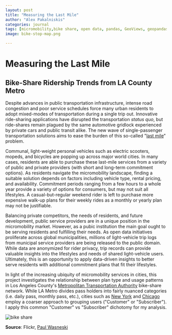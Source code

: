 ```yaml
---
layout: post
title: "Measuring the Last Mile"
author: "Alex Pakalniskis"
categories: journal
tags: [micromobility,bike share, open data, pandas, GeoViews, geopandas, glob, numpy, scipy, matplotlib, pyplot]
image: bike-stop-map.png

---
```


# Measuring the Last Mile
## Bike-Share Ridership Trends from LA County Metro

Despite advances in public transportation infrastructure, intense road congestion and poor service schedules force many urban residents to adopt mixed-modes of transportation during a single trip out. Innovative ride-sharing applications have disrupted the transportation *status quo*, but ride-shares remain plagued by the same automotive gridlock experienced by private cars and public transit alike. The new wave of single-passenger transportation solutions aims to ease the burden of this so-called "[last mile](https://en.wikipedia.org/wiki/Last_mile_(transportation))" problem. 

Communal, light-weight personal vehicles such as electric scooters, mopeds, and bicycles are popping up across major world cities. In many cases, residents are able to purchase these last-mile services from a variety of public and private providers (with short and long-term commitment options). As residents navigate the micromobility landscape, finding a suitable solution depends on factors including vehicle type, rental pricing, and availability. Commitment periods ranging from a few hours to a whole year provide a variety of options for consumers, but may not suit all lifestyles. A casual-but-regular weekend rider is left to purchase more expensive walk-up plans for their weekly rides as a monthly or yearly plan may not be justifiable. 

Balancing private competitors, the needs of residents, and future development, public service providers are in a unique position in the micromobility market. However, as a pubic institution the main goal ought to be serving residents and fulfilling their needs. As open data initiatives proliferate across global municipalities, millions of light-vehicle trip logs from municipal service providers are being released to the public domain. While data are anonymized for rider privacy, trip records can provide valuable insights into the lifestyles and needs of shared light-vehicle users. Ultimately, this is an opportunity to apply data-driven insights to better serve residents with additional commitment plans that fit their lifestyles.

In light of the increasing ubiquity of micromobility services in cities, this project investigates the relationship between plan type and usage patterns in Los Angeles County's [Metropolitan Transportation Authority](https://www.metro.net/) bike-share network. While LA Metro divides pass holders into fairly nuanced categories (i.e. daily pass, monthly pass, etc.), cities such as [New York](https://www.citibikenyc.com/system-data) and [Chicago](https://www.divvybikes.com/system-data) employ a coarser approach to grouping users ("Customer" or "Subscriber"). I apply this common "Customer" vs "Subscriber" dichotomy for my analysis.

![bike share](https://live.staticflickr.com/4315/35824433242_3a5d4983c2_b.jpg)

**Source**: Flickr, [Paul Wasneski](https://www.flickr.com/photos/paulwasneski/)
